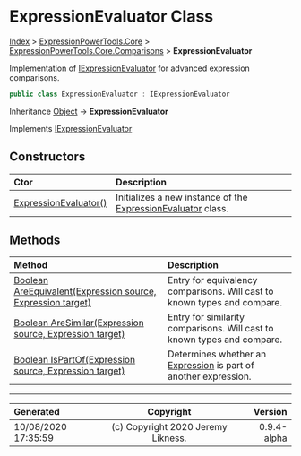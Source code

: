 ﻿# ExpressionEvaluator Class

[Index](../index.md) > [ExpressionPowerTools.Core](ExpressionPowerTools.Core.a.md) > [ExpressionPowerTools.Core.Comparisons](ExpressionPowerTools.Core.Comparisons.n.md) > **ExpressionEvaluator**

Implementation of [IExpressionEvaluator](ExpressionPowerTools.Core.Signatures.IExpressionEvaluator.i.md) for advanced
            expression comparisons.

```csharp
public class ExpressionEvaluator : IExpressionEvaluator
```

Inheritance [Object](https://docs.microsoft.com/dotnet/api/system.object) → **ExpressionEvaluator**

Implements  [IExpressionEvaluator](ExpressionPowerTools.Core.Signatures.IExpressionEvaluator.i.md) 

## Constructors

| Ctor | Description |
| :-- | :-- |
| [ExpressionEvaluator()](ExpressionPowerTools.Core.Comparisons.ExpressionEvaluator.ctor.md#expressionevaluator) | Initializes a new instance of the [ExpressionEvaluator](ExpressionPowerTools.Core.Comparisons.ExpressionEvaluator.cs.md) class. |
## Methods

| Method | Description |
| :-- | :-- |
| [Boolean AreEquivalent(Expression source, Expression target)](ExpressionPowerTools.Core.Comparisons.ExpressionEvaluator.AreEquivalent.m.md) | Entry for equivalency comparisons. Will cast to            known types and compare. |
| [Boolean AreSimilar(Expression source, Expression target)](ExpressionPowerTools.Core.Comparisons.ExpressionEvaluator.AreSimilar.m.md) | Entry for similarity comparisons. Will cast to            known types and compare. |
| [Boolean IsPartOf(Expression source, Expression target)](ExpressionPowerTools.Core.Comparisons.ExpressionEvaluator.IsPartOf.m.md) | Determines whether an [Expression](https://docs.microsoft.com/dotnet/api/system.linq.expressions.expression) is part of another expression. |

---

| Generated | Copyright | Version |
| :-- | :-: | --: |
| 10/08/2020 17:35:59 | (c) Copyright 2020 Jeremy Likness. | 0.9.4-alpha |
